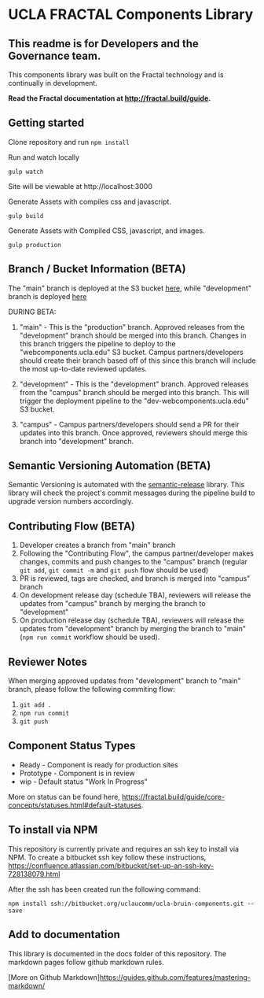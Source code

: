 
# UCLA FRACTAL Components Library

## This readme is for Developers and the Governance team.

This components library was built on the Fractal technology and is continually in development.

**Read the Fractal documentation at http://fractal.build/guide.**

## Getting started

Clone repository and run `npm install`


Run and watch locally
```
gulp watch
```
Site will be viewable at http://localhost:3000


Generate Assets with compiles css and javascript.
```
gulp build
```

Generate Assets with Compiled CSS, javascript, and images.
```
gulp production
```

## Branch / Bucket Information (BETA)

The "main" branch is deployed at the S3 bucket [here](https://s3.console.aws.amazon.com/s3/buckets/webcomponents.ucla.edu/?region=us-west-1), while "development" branch is deployed [here](https://s3.console.aws.amazon.com/s3/buckets/dev-webcomponents.ucla.edu/?region=us-west-1)

DURING BETA:

1. "main" - This is the "production" branch. Approved releases from the "development" branch should be merged into this branch. Changes in this branch triggers the pipeline to deploy to the "webcomponents.ucla.edu" S3 bucket. Campus partners/developers should create their branch based off of this since this branch will include the most up-to-date reviewed updates.

1. "development" - This is the "development" branch. Approved releases from the "campus" branch should be merged into this branch. This will trigger the deployment pipeline to the "dev-webcomponents.ucla.edu" S3 bucket.

1. "campus" - Campus partners/developers should send a PR for their updates into this branch. Once approved, reviewers should merge this branch into "development" branch.

## Semantic Versioning Automation (BETA)

Semantic Versioning is automated with the [semantic-release](https://github.com/semantic-release/semantic-release) library. This library will check the project's commit messages during the pipeline build to upgrade version numbers accordingly.

## Contributing Flow (BETA)

1. Developer creates a branch from "main" branch
1. Following the "Contributing Flow", the campus partner/developer makes changes, commits and push changes to the "campus" branch (regular `git add`, `git commit -m` and `git push` flow should be used)
1. PR is reviewed, tags are checked, and branch is merged into "campus" branch
1. On development release day (schedule TBA), reviewers will release the updates from "campus" branch by merging the branch to "development"
1. On production release day (schedule TBA), reviewers will release the updates from "development" branch by merging the branch to "main" (`npm run commit` workflow should be used).

## Reviewer Notes

When merging approved updates from "development" branch to "main" branch, please follow the following commiting flow:

1. `git add .`
1. `npm run commit`  <!-- Answer questions to generate commit message -->
1. `git push`

## Component Status Types

- Ready - Component is ready for production sites
- Prototype - Component is in review
- wip - Default status "Work In Progress"

More on status can be found here, https://fractal.build/guide/core-concepts/statuses.html#default-statuses.

## To install via NPM

This repository is currently private and requires an ssh key to install via NPM. To create a bitbucket ssh key follow these instructions, https://confluence.atlassian.com/bitbucket/set-up-an-ssh-key-728138079.html

After the ssh has been created run the following command:

```
npm install ssh://bitbucket.org/uclaucomm/ucla-bruin-components.git --save
```

## Add to documentation

This library is documented in the docs folder of this repository. The markdown pages follow github markdown rules.

[More on Github Markdown]https://guides.github.com/features/mastering-markdown/
